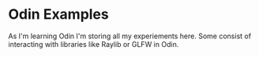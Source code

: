 # Odin Examples

As I'm learning Odin I'm storing all my experiements here.
Some consist of interacting with libraries like Raylib or GLFW in Odin.